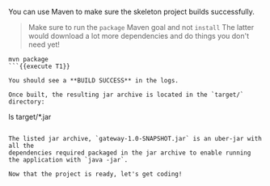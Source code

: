 You can use Maven to make sure the skeleton project builds successfully. 

> Make sure to run the `package` Maven goal and not `install` The latter would 
> download a lot more dependencies and do things you don't need yet!

```
mvn package
```{{execute T1}}

You should see a **BUILD SUCCESS** in the logs.

Once built, the resulting jar archive is located in the `target/` directory:

```
ls target/*.jar
```{{execute T1}}

The listed jar archive, `gateway-1.0-SNAPSHOT.jar` is an uber-jar with all the 
dependencies required packaged in the jar archive to enable running the application with `java -jar`.

Now that the project is ready, let's get coding!

